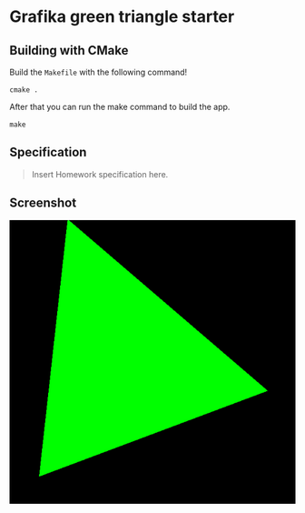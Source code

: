 # Grafika green triangle starter

## Building with CMake

Build the `Makefile` with the following command!
```
cmake .
```

After that you can run the make command to build the app.
```
make
```

## Specification

> Insert Homework specification here.

## Screenshot

![Screenshot](assets/screenshot.png)


